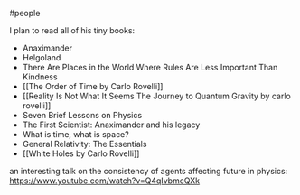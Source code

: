 #people 

I plan to read all of his tiny books:
- Anaximander
- Helgoland
- There Are Places in the World Where Rules Are Less Important Than Kindness
- [[The Order of Time by Carlo Rovelli]]
- [[Reality Is Not What It Seems The Journey to Quantum Gravity by carlo rovelli]]
- Seven Brief Lessons on Physics
- The First Scientist: Anaximander and his legacy
- What is time, what is space?
- General Relativity: The Essentials
- [[White Holes by Carlo Rovelli]]

an interesting talk on the consistency of agents affecting future in physics: https://www.youtube.com/watch?v=Q4qIvbmcQXk

